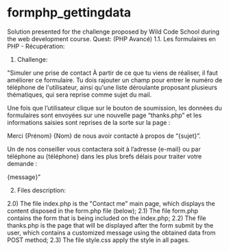 # formphp_gettingdata

Solution presented for the challenge proposed by Wild Code School during the web development course. Quest: (PHP Avancé) 1.1. Les formulaires en PHP - Récupération:

1) Challenge: 

"Simuler une prise de contact
À partir de ce que tu viens de réaliser, il faut améliorer ce formulaire. Tu dois rajouter un champ pour entrer le numéro de téléphone de l'utilisateur, ainsi qu'une liste déroulante proposant plusieurs thématiques, qui sera reprise comme sujet du mail.

Une fois que l’utilisateur clique sur le bouton de soumission, les données du formulaires sont envoyées sur une nouvelle page “thanks.php” et les informations saisies sont reprises de la sorte sur la page :

Merci {Prénom} {Nom} de nous avoir contacté à propos de “{sujet}”.

Un de nos conseiller vous contactera soit à l’adresse {e-mail} ou par téléphone au {téléphone} dans les plus brefs délais pour traiter votre demande : 

{message}"

2) Files description:

  2.0) The file index.php is the "Contact me" main page, which displays the content disposed in the form.php file (below);
  2.1) The file form.php contains the form that is being included on the index.php; 
  2.2) The file thanks.php is the page that will be displayed after the form submit by the user, which contains a customized message using the obtained data from POST method;
  2.3) The file style.css apply the style in all pages.
